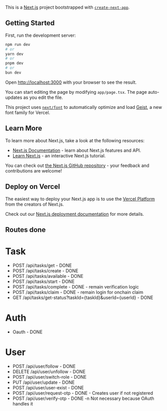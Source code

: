 This is a [Next.js](https://nextjs.org) project bootstrapped with [`create-next-app`](https://nextjs.org/docs/app/api-reference/cli/create-next-app).

## Getting Started

First, run the development server:

```bash
npm run dev
# or
yarn dev
# or
pnpm dev
# or
bun dev
```

Open [http://localhost:3000](http://localhost:3000) with your browser to see the result.

You can start editing the page by modifying `app/page.tsx`. The page auto-updates as you edit the file.

This project uses [`next/font`](https://nextjs.org/docs/app/building-your-application/optimizing/fonts) to automatically optimize and load [Geist](https://vercel.com/font), a new font family for Vercel.

## Learn More

To learn more about Next.js, take a look at the following resources:

- [Next.js Documentation](https://nextjs.org/docs) - learn about Next.js features and API.
- [Learn Next.js](https://nextjs.org/learn) - an interactive Next.js tutorial.

You can check out [the Next.js GitHub repository](https://github.com/vercel/next.js) - your feedback and contributions are welcome!

## Deploy on Vercel

The easiest way to deploy your Next.js app is to use the [Vercel Platform](https://vercel.com/new?utm_medium=default-template&filter=next.js&utm_source=create-next-app&utm_campaign=create-next-app-readme) from the creators of Next.js.

Check out our [Next.js deployment documentation](https://nextjs.org/docs/app/building-your-application/deploying) for more details.

## Routes done

# Task

- POST      /api/tasks/get - DONE
- POST      /api/tasks/create - DONE
- POST      /api/tasks/available - DONE
- POST      /api/tasks/start - DONE
- POST      /api/tasks/complete - DONE - remain verification logic
- POST      /api/tasks/claim - DONE - remain login for onchain claim
- GET       /api/tasks/get-status?taskId={taskId}&userId={userId} - DONE

# Auth

- Oauth - DONE

# User

- POST      /api/user/follow - DONE
- DELETE    /api/user/unfollow - DONE
- POST      /api/user/switch-role - DONE
- PUT       /api/user/update - DONE
- POST      /api/user/user-exist - DONE
- POST      /api/user/request-otp - DONE - Creates user if not registered
- POST      /api/user/verify-otp - DONE -n Not necessary because OAuth handles it
